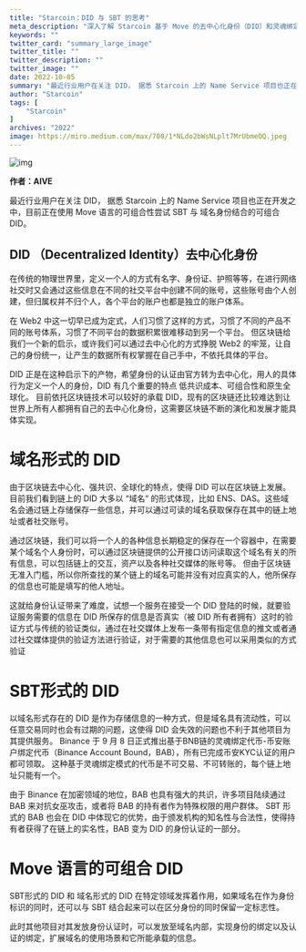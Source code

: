 ```yaml
---
title: "Starcoin：DID 与 SBT 的思考"
meta_description: "深入了解 Starcoin 基于 Move 的去中心化身份（DID）和灵魂绑定代币（SBT）解决方案。"
keywords: ""
twitter_card: "summary_large_image"
twitter_title: ""
twitter_description: ""
twitter_image: ""
date: 2022-10-05
summary: "最近行业用户在关注 DID， 据悉 Starcoin 上的 Name Service 项目也正在开发之中，目前正在使用 Move 语言的可组合性尝试 SBT 与 域名身份结合的..."
author: "Starcoin"
tags: [
    "Starcoin"
]
archives: "2022"
image: https://miro.medium.com/max/700/1*NLdo2bWsNLplt7MrUbmeOQ.jpeg
---
```


![img](https://miro.medium.com/max/700/1*NLdo2bWsNLplt7MrUbmeOQ.jpeg)

**作者：AIVE**

最近行业用户在关注 DID， 据悉 Starcoin 上的 Name Service 项目也正在开发之中，目前正在使用 Move 语言的可组合性尝试 SBT 与 域名身份结合的可组合 DID。

## DID （Decentralized Identity）去中心化身份

在传统的物理世界里，定义一个人的方式有名字、身份证、护照等等，在进行网络社交时又会通过这些信息在不同的社交平台中创建不同的账号，这些账号由个人创建，但归属权并不归个人，各个平台的账户也都是独立的账户体系。

在 Web2 中这一切早已成为定式，人们习惯了这样的方式，习惯了不同的产品不同的账号体系，习惯了不同平台的数据积累很难移动到另一个平台。
但区块链给我们一个新的启示，或许我们可以通过去中心化的方式挣脱 Web2 的牢笼，让自己的身份统一，让产生的数据所有权掌握在自己手中，不依托具体的平台。

DID 正是在这种启示下的产物，希望身份的认证由官方转为去中心化，用人的具体行为定义一个人的身份，DID 有几个重要的特点 低共识成本、可组合性和原生全球化。
目前依托区块链技术可以较好的承载 DID，现有的区块链还比较难达到让世界上所有人都拥有自己的去中心化身份，这需要区块链不断的演化和发展才能具体实现。

# 域名形式的 DID

由于区块链去中心化、强共识、全球化的特点，使得 DID 可以在区块链上发展。
目前我们看到链上的 DID 大多以 “域名“ 的形式体现，比如 ENS、DAS。这些域名会通过链上存储保存一些信息，并可以通过可读的域名获取保存在其中的链上地址或者社交账号。

通过区块链，我们可以将一个人的各种信息长期稳定的保存在一个容器中，在需要某个域名个人身份时，可以通过区块链提供的公开接口访问读取这个域名有关的所有信息，可以包括链上的交互，资产以及各种社交媒体的账号等。
但由于区块链无准入门槛，所以你所查找的某个链上的域名可能并没有对应真实的人，他所保存的信息也可能是填写的他人地址。

这就给身份认证带来了难度，试想一个服务在接受一个 DID 登陆的时候，就要验证服务需要的信息在 DID 所保存的信息是否真实（被 DID 所有者拥有）这时的验证方式与传统的验证类似，通过在社交媒体上发布一条带有指定信息的推文或者通过社交媒体提供的验证方法进行验证，对于需要的其他信息也可以采用类似的方式验证

# SBT形式的 DID

以域名形式存在的 DID 是作为存储信息的一种方式，但是域名具有流动性，可以任意交易同时也会有过期的问题，这使得 DID 会失效的问题也不利于其他项目为其提供服务。
Binance 于 9 月 8 日正式推出基于BNB链的灵魂绑定代币-币安账户绑定代币（Binance Account Bound，BAB），所有已完成币安KYC认证的用户都可领取。
这种基于灵魂绑定模式的代币是不可交易、不可转账的，每个链上地址只能有一个。

由于 Binance 在加密领域的地位，BAB 也具有强大的共识，许多项目陆续通过 BAB 来对抗女巫攻击，或者将 BAB 的持有者作为特殊权限的用户群体。
SBT 形式的 BAB 也会在 DID 中体现它的优势，由于颁发机构的知名性与合法性，使得持有者获得了在链上的实名性，BAB 变为 DID 的身份认证的一部分。

# Move 语言的可组合 DID

SBT形式的 DID 和 域名形式的 DID 在特定领域发挥着作用，如果域名在作为身份标识的同时，还可以与 SBT 结合起来可以在区分身份的同时保留一定标志性。

此时其他项目对其发放身份认证时，可以发放至域名内部，实现身份的绑定以及认证的绑定，扩展域名的使用场景和它所能承载的信息。